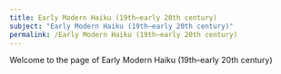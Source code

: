 ```yaml
---
title: Early Modern Haiku (19th–early 20th century)
subject: "Early Modern Haiku (19th–early 20th century)"
permalink: /Early Modern Haiku (19th–early 20th century)
---
```


Welcome to the page of Early Modern Haiku (19th–early 20th century)
